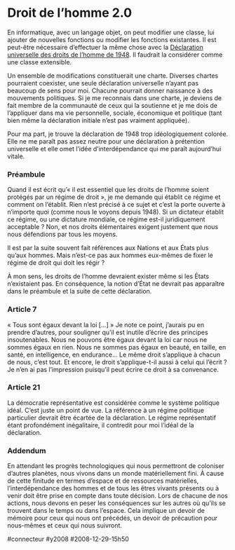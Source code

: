 # Droit de l’homme 2.0

En informatique, avec un langage objet, on peut modifier une classe, lui ajouter de nouvelles fonctions ou modifier les fonctions existantes. Il est peut-être nécessaire d’effectuer la même chose avec la [Déclaration universelle des droits de l’homme de 1948](http://www.un.org/french/aboutun/dudh.htm). Il faudrait la considérer comme une classe extensible.

Un ensemble de modifications constituerait une charte. Diverses chartes pourraient coexister, une seule déclaration universelle n’ayant pas beaucoup de sens pour moi. Chacune pourrait donner naissance à des mouvements politiques. Si je me reconnais dans une charte, je deviens de fait membre de la communauté de ceux qui la soutienne et je me dois de l’appliquer dans ma vie personnelle, sociale, économique et politique (tant bien même la déclaration initiale n’est pas vraiment appliquée).

Pour ma part, je trouve la déclaration de 1948 trop idéologiquement colorée. Elle ne me paraît pas assez neutre pour une déclaration à prétention universelle et elle omet l’idée d’interdépendance qui me paraît aujourd’hui vitale.

### Préambule

Quand il est écrit qu’« il est essentiel que les droits de l’homme soient protégés par un régime de droit », je me demande qui établit ce régime et comment on l’établit. Rien n’est précisé à ce sujet et c’est la porte ouverte à n’importe quoi (comme nous le voyons depuis 1948). Si un dictateur établit ce régime, ou une dictature mondiale, ce régime est-il juridiquement acceptable ? Non, et nos droits élémentaires exigent justement que nous nous défendions par tous les moyens.

Il est par la suite souvent fait références aux Nations et aux États plus qu’aux hommes. Mais n’est-ce pas aux hommes eux-mêmes de fixer le régime de droit qui doit les régir ?

À mon sens, les droits de l’homme devraient exister même si les États n’existaient pas. En conséquence, la notion d’État ne devrait pas apparaître dans le préambule et la suite de cette déclaration.

### Article 7

« Tous sont égaux devant la loi […] » Je note ce point, j’aurais pu en prendre d’autres, pour souligner qu’il est inutile d’écrire des principes insoutenables. Nous ne pouvons être égaux devant la loi car nous ne sommes égaux en rien. Nous ne sommes pas égaux en beauté, en taille, en santé, en intelligence, en endurance… Le même droit s’applique à chacun de nous, c’est tout. Et encore, le droit s’applique-t-il aussi à celui qui l’écrit ? Je n’en ai pas l’impression puisqu’il peut écrire ce droit à sa convenance.

### Article 21

La démocratie représentative est considérée comme le système politique idéal. C’est juste un point de vue. La référence à un régime politique particulier devrait être écartée de la déclaration. Le régime représentatif étant profondément inégalitaire, il contredit pour moi l’idéal de la déclaration.

### Addendum

En attendant les progrès technologiques qui nous permettront de coloniser d’autres planètes, nous vivons dans un monde matériellement fini. À cause de cette finitude en termes d’espace et de ressources matérielles, l’interdépendance des hommes et de tous les êtres vivants présents ou à venir doit être prise en compte dans toute décision. Lors de chacune de nos actions, nous devons en peser les conséquences sur les autres où qu’ils se trouvent dans le temps ou dans l’espace. Cela implique un devoir de mémoire pour ceux qui nous ont précédés, un devoir de précaution pour nous-mêmes et ceux qui nous suivront.

#connecteur #y2008 #2008-12-29-15h50
